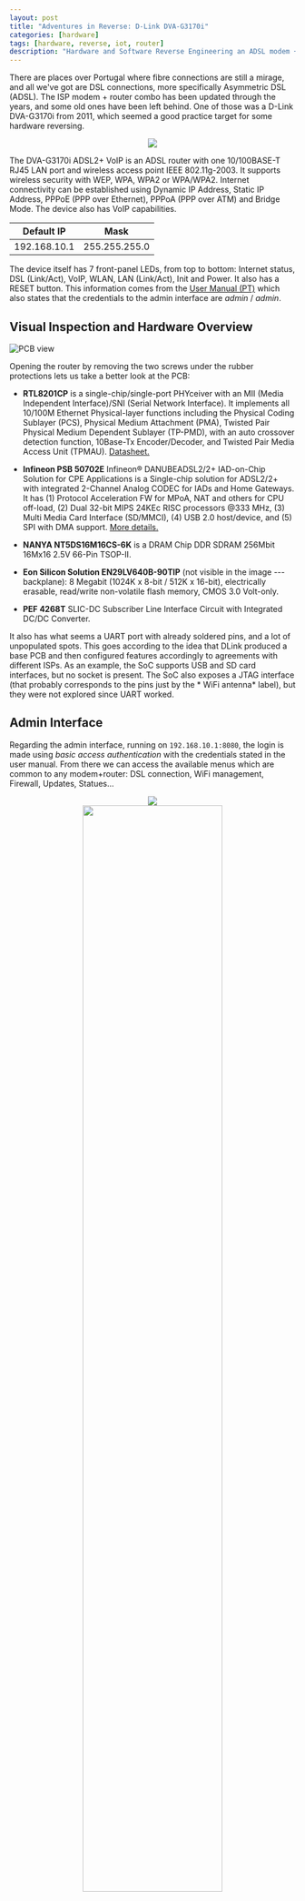 ```yaml
---
layout: post
title: "Adventures in Reverse: D-Link DVA-G3170i"
categories: [hardware]
tags: [hardware, reverse, iot, router]
description: "Hardware and Software Reverse Engineering an ADSL modem + router, the D-Link DVA-G3170i/PT (2011)"
---
```


There are places over Portugal where fibre connections are still a mirage, and all we've got are DSL connections, more specifically Asymmetric DSL (ADSL). The ISP modem + router combo has been updated through the years, and some old ones have been left behind. One of those was a D-Link DVA-G3170i from 2011, which seemed a good practice target for some hardware reversing.

<!--more-->

<center>
<img style="max-width: 50%;" src="/images/dlink21/connections.svg"/>
</center>

The DVA-G3170i ADSL2+ VoIP is an ADSL router with one 10/100BASE-T RJ45 LAN port and wireless access point IEEE 802.11g-2003. It supports wireless security with WEP, WPA, WPA2 or WPA/WPA2. Internet connectivity can be established using Dynamic IP Address, Static IP Address, PPPoE (PPP over Ethernet), PPPoA (PPP over ATM) and Bridge Mode. The device also has VoIP capabilities.

| Default IP   | Mask          |
|--------------|---------------|
| 192.168.10.1 | 255.255.255.0 |

The device itself has 7 front-panel LEDs, from top to bottom: Internet status, DSL (Link/Act), VoIP, WLAN, LAN (Link/Act), Init and Power. It also has a RESET button. This information comes from the [User Manual (PT)](http://imgs.sapo.pt/images/AJUDA2009/Manual_DVA-G3170i.pdf) which also states that the credentials to the admin interface are *admin* / *admin*.

## Visual Inspection and Hardware Overview

![PCB view](/images/dlink21/physical.jpeg)

Opening the router by removing the two screws under the rubber protections lets us take a better look at the PCB:

- **RTL8201CP** is a single-chip/single-port PHYceiver with an MII (Media Independent Interface)/SNI (Serial Network Interface). It implements all 10/100M Ethernet  Physical-layer functions including the Physical Coding Sublayer (PCS), Physical  Medium Attachment (PMA), Twisted Pair Physical Medium Dependent Sublayer (TP-PMD), with an auto crossover detection function, 10Base-Tx Encoder/Decoder, and Twisted Pair Media Access Unit (TPMAU). [Datasheet.](http://realtek.info/pdf/rtl8201cp.pdf)

- **Infineon PSB 50702E** Infineon® DANUBEADSL2/2+ IAD-on-Chip Solution for CPE Applications is a Single-chip solution for ADSL2/2+ with integrated 2-Channel Analog CODEC for IADs and Home Gateways. It has (1) Protocol Acceleration FW for MPoA, NAT and others for CPU off-load, (2) Dual 32-bit MIPS 24KEc RISC processors @333 MHz, (3) Multi Media Card Interface (SD/MMCI), (4) USB 2.0 host/device, and (5) SPI with DMA support. [More details.](https://www.infineon.com/dgdl/CPE_Brochure.pdf?fileId=db3a3043156fd5730115c6e3248c0fec)

- **NANYA NT5DS16M16CS-6K** is a DRAM Chip DDR SDRAM 256Mbit 16Mx16 2.5V 66-Pin TSOP-II. 

- **Eon Silicon Solution EN29LV640B-90TIP** (not visible in the image --- backplane): 8 Megabit (1024K x 8-bit / 512K x 16-bit), electrically erasable, read/write non-volatile flash memory, CMOS 3.0 Volt-only. 

- **PEF 4268T** SLIC-DC Subscriber Line Interface Circuit with Integrated DC/DC Converter.

It also has what seems a UART port with already soldered pins, and a lot of unpopulated spots. This goes according to the idea that DLink produced a base PCB and then configured features accordingly to agreements with different ISPs. As an example, the SoC supports USB and SD card interfaces, but no socket is present. The SoC also exposes a JTAG interface (that probably corresponds to the pins just by the * WiFi antenna* label), but they were not explored since UART worked.

## Admin Interface

Regarding the admin interface, running on `192.168.10.1:8080`, the login is made using *basic access authentication* with the credentials stated in the user manual. From there we can access the available menus which are common to any modem+router: DSL connection, WiFi management, Firewall, Updates, Statues...

<div class="row" style="text-align:center">
  <div class="column">
    <img src="/images/dlink21/interface.png">
  </div>
  <div class="column">
    <img style="width: 70%;" src="/images/dlink21/interface2.png">
  </div>
</div>

A quick look into the interface did not reveal any significant information. A minor detail is that the credentials for everything (WiFi, DSL, and so on) are rendered on the interface, so removing the input type *password* makes them visible. This would provide an attacker direct access to these credentials once they bypassed the *basic auth*.

## Getting Access

A quick `nmap shows that the router exposes several open ports:

```text
23/tcp    open  telnet         D-Link DVA-G3170i telnetd
80/tcp    open  http           ALPHA-WebServer 1.0
443/tcp   open  ssl/http       ALPHA-WebServer 1.0
7001/tcp  open  afs3-callback?
7002/tcp  open  afs3-prserver?
7004/tcp  open  afs3-kaserver?
50000/TCP open  upnp
``` 

We also have physical UART and JTAG ports that we can use. Since I wanted to explore UART more than `telnet`, my first approach was to understand the UART port (I know it would be wiser to start by telnet, but why not?). However, it requires to find the right GND/RX/TX pins combination first.

With a multimeter, it was easy to find out the GND pin with a connectivity test, and the VCC with a volt check, which showed that the board ran at 3.3V. However, finding the right RX / TX required some extra work. Connecting a cheap logic analyzer to the GND/RX/TX pins, and using the [Saleae Logic 2 Alpha *software*](https://www.saleae.com/downloads/), allowed to find the right combination. You may have to adjust the capture frequency in the Saleae software for the device's proper functioning.

<div class="row" style="text-align:center">
  <div class="column">
    <img src="/images/dlink21/uart1.jpg">
  </div>
  <div class="column">
    <img src="/images/dlink21/uart2.jpg">
  </div>
  <div class="column">
    <img src="/images/dlink21/uart3.jpg">
  </div>
</div>

![Logic analyzer view](/images/dlink21/logic.png)

The only missing thing was to find the right baud rate to connect to the UART port, which can be achieved by checking the transmission time of one bit, calculate the inverse and multiply by 1 000 000. The transmission time is approximately 8.688uS: (1/8.688)*1000000 = 115101, which is close to the common baudrate of 115200. 

Connecting the USB to UART (FT232 USB UART) to the exposed pins (do not forget, RX of the router to TX of the FT and TX of the router to the FT RX), connecting to the device using `screen`, and connecting the device to power, and we have a UBoot loading!

`$ screen /dev/ttyUSB1 115200`

```text
ROM VER: 1.0.3
CFG 01
Read
ROM VER: 1.0.3
CFG 01
Read EEPROM
 X

1.0.2 (Dec  1 2008 - 13:39:09)

DRAM:  32 MB
 relocate_code start
 relocate code finish.

Manf ID:0000007f
Vendor ID:000000cb
Flash:  8 MB
In:    serial
Out:   serial
Err:   serial
Net:   ethaddr=00:22:B0:F0:15:9B
DO GPIO2 PULL HIGH OK for USB POWER ON
danube SwitchDO GPIO30 SW_RESET OK

Type "run flash_flash" to start Linux kernel

Hit any key to stop autoboot:  3 ... 2 ... 1 ... 0 
## Booting image at b0080000 ...
   Image Name:   MIPS Linux-2.4.31
   Created:      2009-10-01   9:55:04 UTC
   Image Type:   MIPS Linux Kernel Image (lzma compressed)
   Data Size:    4902944 Bytes =  4.7 MB
   Load Address: 80002000
   Entry Point:  801ec040
   Verifying Checksum ... OK
   Uncompressing Kernel Image ... OK

Starting kernel ...

Reserving memory for CP1 @0xa1f00000
memsize=32l
flash_start=0xb0000000
flash_size=8388608l
```

We have some new information as a result of this capture: 
- 32 MB of DRAM (which checks with the NANYA NT5DS16M16CS-6K chip description)
- 8 MB of flash (which also matches the EN29LV640B-90TIP specification)
- The processor is MIPS and runs Linux (`Image Name:   MIPS Linux-2.4.31`)
- The image is `lzma compressed`, [relevant man page](https://linux.die.net/man/1/lzma).
- The flash size is `8388608l` and starts at address `0xb0000000`.

By interrupting the boot by pressing any key (`Hit any key to stop autoboot:  3 ... 2 ... 1 ... 0`) we enter U-boot. The U-boot is the device bootloader, understands the device's memory map, starts the main firmware execution and carries other low-level tasks. For more about the common commands and features [RTFM](https://www.denx.de/wiki/view/DULG/UBootCommandLineInterface).

Two main tasks can be done using the U-boot CLI for reverse engineering purposes: (1) understanding the memory map and, potentially, exfil the firmware and (2) bypass the authentication protection of the Linux image with the `init=/bin/sh` trick. [@cybergibbons](https://twitter.com/cybergibbons) has two very good videos on that: [Rooting via Uboot](https://www.youtube.com/watch?v=fvYpDx9nI78) and [Firmware Recovery](https://www.youtube.com/watch?v=v6ihoqTNuKg).

Although neither of those tasks was carried we can see some interesting U-boot applets present (only a few selected ones are shown):

```text
DANUBE # help
bdinfo  - print Board Infostructure
ping    - Send ICMP ECHO_REQUEST to network host
printenv- print environment variables
setenv  - set environment variables
tftpboot- boot image via network using TFTP protocol
```
And some extra information can be collected using `bdinfo`:

```text
DANUBE # bdinfo
boot_params = 0x81F7BFB0
memstart    = 0x80000000
memsize     = 0x02000000
flashstart  = 0xB0000000
flashsize   = 0x00800000
flashoffset = 0x00000000
ethaddr     = 00:22:B0:F0:15:9B
ip_addr     = 5.26.62.222
baudrate    = 115200 bps
```
And also from the environment variables using `printenv` (only a few selected entries are shown):

```text
DANUBE # printenv
bootcmd=run flash_flash
f_firmware_size=0x00027000
f_firmware_addr=0xb0040000
ipaddr=5.26.62.222
serverip=5.26.62.23
```
We could carry tasks such as boot a firmware over TFTP or change the bootcmd to anything we needed. However, as it will be shown, this was not required since the device has default credentials to **root**.

## I'm Root

Letting the device boot completely while connected over UART we can click any key for the Login prompt to appear. Using the default credentials of most DLink routers, *admin* / *admin*, we can log in as **root**. 

```bash
BusyBox v1.00 (2009.10.01-09:47+0000) Built-in shell (msh)
Enter 'help' for a list of built-in commands.
```

BusyBox provides a set of Linux applets to interact with embedded Linux devices. Dumping some info using the available applets (shortened):

```bash
DVA-G3170i/PT # uname -a
Linux (none) 2.4.31-Danube-3.3.0-G0432V33_BSP #1 Sat Jan 10 09:47:00 CET 2009 mips

DVA-G3170i/PT # cat /proc/cpuinfo
system type : DANUBE
processor : 0
CPU model : unknown V4.1
BogoMIPS : 222.00


DVA-G3170i/PT # cat /proc/meminfo
total: used: free: shared: buffers: cached:
Mem: 27942912 26931200 1011712 0 2961408 8605696

DVA-G3170i/PT # ls
www       tmp       proc      htdocs    etc
var       sbin      mnt       home      dev
usr       root      lib       firmware  bin
```

## Exfil Files

One strategy used was to log all the interactions using `screen` to a file and then recover the files manually:
`$ screen -L /dev/ttyUSB0 -L` creates a `screenlog.0` automatically with a record of all interaction.

Another strategy would be to extract the firmware from the SPI flash chip with a similar process as the one carried in a [previous blog post](/hardware/msi/bios/2020/05/10/back-from-the-dead.html).

The available `telnet` service was used for quickest access: `$ telnet 192.168.10.1` with the same credentials as the Web Admin GUI: *admin* / *admin*.

With this, and using one of the applets available in the BusyBox, the `tftp` client, it was possible to retrieve/send files from/to a remote host. This allows to quickly transfer files from the device, easing the process of inspecting them. For creating an instant and temporary TFTP server, the [`py3tftp`](https://github.com/sirMackk/py3tftp) was used (after trying several other options without success). As an example, to extract the `firmware.bin` which can be found in the `/firmware` folder one can do:
1. In the local machine: `$ py3tftp --host 0.0.0.0 -p 2121 -v` 
2. In the router: `DVA-G3170i/PT # tftp -p -l /firmware/firmware.bin 192.168.10.x 2121`

## What happens at boot?

To better understand what happens when the device boots more cleanly, a factory reset was made by clicking the RESET button. The `HOUSEKEEPER` process detects that the button is pressed for 5 seconds and then reboots the device.

```text
00:06:08 HOUSEKEEPER: factory reset button pressed for 1 secs
...
00:06:12 HOUSEKEEPER: factory reset button pressed for 5 secs
00:06:14 HOUSEKEEPER: trigger FACTORY RESET...
```
Most of the called scripts are either stopping or resetting services. After that, some extra scripts are called to do what seems to be the device's bootstrapping. After that, the device reboots itself and does a standard boot procedure (as shown before).

```text
[/usr/sbin/submit] FRESET ...
[/etc/scripts/misc/freset.sh] ...
[/etc/templates/wan.sh] [stop] [] ...
[/etc/templates/igmpproxy.sh] stop ...
[/etc/scripts/misc/profile.sh] reset ...
[/etc/scripts/misc/profile_action.sh] reset ...
[/etc/scripts/misc/defnodes.sh] ...
[/etc/defnodes/S10syncnodes.sh] ...
[/etc/defnodes/S11setext.sh] ...
PHP [/etc/defnodes/S12setnodes.php] ...
[/etc/defnodes/S13setext.sh] ...
PHP [/etc/defnodes/S14setnodes.php] ...
PHP [/etc/defnodes/S16features.php] ...
PHP [/etc/defnodes/S20setnodes.php] ...
PHP [/etc/defnodes/S40brand.php] ...
PHP [/etc/defnodes/S50showdect.php] ...
[/etc/scripts/misc/defnodes.sh] Done !!
[/etc/scripts/misc/profile.sh] put ...
[/etc/scripts/misc/profile_action.sh] put ...
[/etc/scripts/misc/freset.sh] reset config done !

The system is going down NOW !!

```
The scripts are located in the `/etc` folder in different folders, with some being `sh's and others ` PHP's. This is useful since now we known where to look to understand specific parts of the behaviour of the router, including how it generates the WiFi passkey or how it sets the transmit power of the WiFi (which implies that it stores information about the country of operation). 

## Wireless and WPA Key Generation

Since this is a pretty old router, the WPA key generation algorithm is well-known and part of the [Router Keygen](http://routerkeygen.github.io) application. Implementation is open-source and available [here](https://github.com/routerkeygen/routerkeygenAndroid/blob/master/android/routerKeygen/src/main/java/org/exobel/routerkeygen/algorithms/DlinkKeygen.java). First off, the WiFi SSID and passkey should be stored somewhere in the device. After some search in the boot log file, the following lines caught my attention:

```text
Start ALL WLAN ...
[/etc/templates/wlan.sh] start 1 ...
[/var/run/wlan_if_start1.sh] ...
Start setup WLAN interface ath0 ...
```

Looking into the `/etc/templates/wlan.sh` script we can observe several curious things: 
```sh
TEMPLATES="/etc/templates/wifi"
WLAN=`rgdb -i -g /runtime/lan/wlan/enable`
OPERATE_MODE=`rgdb -i -g /wireless/ap_mode`
#...
case "$1" in
1|start|restart)
#...
        if [ "$OPERATE_MODE" = "0" -o "$OPERATE_MODE" = "" ]; then 
                rgdb -A $TEMPLATES/wlan_if_run.php -V generate_start=1 -V wlanid=$2 > /var/run/wlan_if_start$2.sh
                rgdb -A $TEMPLATES/wlan_if_run.php -V generate_start=0 -V wlanid=$2 > /var/run/wlan_if_stop$2.sh
#...
```
First, there is a utility called `rgdb` that allows one to retrieve configuration values, e.g. the `OPERATE_MODE`. `rgdb` is an alias for the `rgbin` binary, and from [here](https://forum.kitz.co.uk/index.php?topic=10635.90):" `/usr/sbin/bin` appears to be the userspace utility for reading and writing the "NVRAM" area of flash. In the NVRAM area is that gzip'ed XML MIB file which contains the configuration parameters to disable LAN access and lock the device."

### `hostapd` file

Looking into the PHP script `wlan_if_run.php` which is located in the folder `/etc/templates/WiFi`, we can see that it checks for any changes in the system configuration (I supposed that these changes correspond to the ones made using the Web Admin GUI) and updates the system files accordingly, including the `hostapd` config file: 
`$hostapd_conf = "/var/run/hostapd".$wlanid.".conf";`. Looking for the config file in the `/var/run/` we can find it:

```text
#/var/run/hostapd1.conf

interface=ath0
bridge=br0
ssid=DLink-F0159B
wpa=1
driver=madwifi
ieee8021x=0
eapol_key_index_workaround=0
logger_syslog=0
logger_syslog_level=0
logger_stdout=0
logger_stdout_level=0
debug=0
wpa_group_rekey=3600
wpa_pairwise=TKIP
wpa_key_mgmt=WPA-PSK
wpa_passphrase=8XYXNqrqX85XX5rN8q8Y
```

Here we can see the SSID of the network, in this case, `DLink-F0159B` and the generated password (remember that we did a RESET): `8XYXNqrqX85XX5rN8q8Y`.
- The generation of **SSID** was evident: the MAC address of the device is `00:22:B0:F0:15:9B` and the SSID is `DLink-` plus the last 3 pairs of hex digits without the separator: `F0159B`. 
- The generation of the **password** was a little more *fun* to discover. While this could be configured manually in the device's firmware, this would imply extra costs for the manufacturer (each device would have to persist a unique token); thus, it is not common. More common is that the *script* that generates the passwords is stored on the device and *when the device is booted for the first time (or RESETed)* it uses some `logic` to define a unique password. This password can either be always the same for a specific device or not depending on the *seed* used, but, once again, the first is more common.

Further looking into the boot logs and the WLAN related scripts something pop-out with the word keygen in it (file `/etc/defnodes/S13setext.sh`): 

```sh
#!/bin/sh
echo [$0] ... > /dev/console
LANMAC=`rgdb -i -g /runtime/layout/lanmac`
WLANMAC=`rgdb -i -g /runtime/layout/wlanmac`
DSL_WANIF_MAX=`rgdb -i -g /runtime/layout/dsl_wanif_max`
WLANIF_MAX=`rgdb -i -g /runtime/layout/wlanif_max`
bootcodeversion=`rgdb -i -g /runtime/sys/info/bootcodeversion`

#ADSL WANMAC
i=1
while [ "$i" -ge 1 -a "$i" -le "$DSL_WANIF_MAX" ]; do
        xmldbc -x /runtime/wanmac/wanmac$i "get:alpha_macaddr $LANMAC 0 $i"
        i=`expr $i + 1`
done

#WLAN MAC
i=1
j=0
while [ "$i" -ge 0 -a "$i" -le "$WLANIF_MAX" ]; do
    xmldbc -x /runtime/wlanmac/wlanmac$i "get:alpha_macaddr $WLANMAC 1 $j"
    i=`expr $i + 1`
        j=`expr $j + 1`
done

#bootcodeversion
bootcodeversion=`echo $bootcodeversion | tr -d  \"`
rgdb -i -s /runtime/sys/info/bootcodeversion "$bootcodeversion"

#wpa-psk keygen
xmldbc -x /runtime/wpakey "get:wpakeygen $LANMAC"
```

A new curious binary appears, the `xmldbc`, which is located in `/usr/sbin/xmldbc`. From [here](): "the `xmldbc` tool has all the commands needed to set the elements (nodes) in the XML MIB", MIB standing for management information base, which is a database used for managing the entities in a communication network. It can also run commands and set variables in the MIB with the result. So this appears to be where the `wpa-psk` is generated and, then, stored. The command executed is `wpakeygen $LANMAC` where the `$LANMAC` is equal to the `$WLANMAC` one.

### Reversing the `wpakeygen`

Looking for the `wpakeygen` binary, we can find it in the same folder: `/usr/sbin/wpakeygen`. Transfering the binary to my machine using the configured TFTP allows one to debug it and understand what it does to generate the key. Firing up Ghidra with it we can confirm that it is indeed a MIPS binary: 
```text
ELF 32-bit MSB executable
    MIPS
    MIPS32 version 1 (SYSV)
    dynamically linked
    interpreter /lib/ld-uClibc.so.0
    stripped
```

Looking for the main function in the function tree we can find the `wpakeygen_main` which seems a rather good candidate, so lets look at the p-code:

<center>
<img style="max-width: 65%;" src="/images/dlink21/ghidra-pcode.png"/>
</center>


The first part of the code, which is not shown, defines the variables and reads the `MAC` as the argument. Then the function `Alpha_MACString_Remove_Separator` is called, and, by its name, we can conclude that it removes the MAC address separator between the pairs of hex digits. In the following lines, this function's return is stored (including repetitions), in a mostly-random way, in a *string* with 20 chars of size.

Lastly, an iteration over those 20 chars is carried, and in the last lines of the loop, a resulting `index` value is used to get something (a char) from a memory position. Searching for that position in the memory, we find the scalar `XrqaHNpdSYw86215U`. So the password is made of chars taken from random positions of that scalar string (of 17 chars), giving a final password of 20 chars, which meaning that bruteforcing would result in 17^20 possibilities, which equals: `4 064 231 406 647 572 522 401 601`. So, bruteforcing would take some time...

So, let us reverse the remaining p-code:

- `uVar1 = (int)local_60[i] - 0x30;` : Takes the char at pos `i` and subtracts `0x30`;
- The following `if` does a lot of things, breaking it into parts by the `&&`:
    - `(9 < (uVar1 & 0xff)` verifies that `uVar1 & 0xff` is greater than `9`;
    - `(iVar2 = (int)*(char *)(local_60[i] * 2 + __ctype_toupper + 1), uVar1 = iVar2 - 0x37, 5 < ())` also does lots of stuff using the `comma operator`. In a condition, the comma operator runs all the instructions but only evaluates the value of the rightmost one, which is `iVar2 - 0x41U & 0xff > 5`. The remaning ones:
        - `iVar2 = (int)*(char *)(local_60[i] * 2 + __ctype_toupper + 1)` converts the `local_60[i]` to uppercase;
        - `uVar1 = iVar2 - 0x37` just updates the value of `uVar1` by subtracting `0x37` to `iVar2`.

At last, the resulting `wpa-psk` is printed with `printf`.

Converting all of this logic to Python gives something similar to the following:

{% highlight python linenos %}
magic_key = "XrqaHNpdSYw86215U"
mac = list("0022B0F0159B".replace(':', ''))
str1 = [""]*20

str1[1] = mac[0]
str1[7] = mac[3]
str1[8] = mac[7];
str1[19] = mac[10];
str1[2] = mac[10];
str1[11] = mac[5];
str1[12] = mac[1];
str1[13] = mac[6];
str1[14] = mac[8];
str1[15] = mac[9];
str1[16] = mac[11];
str1[17] = mac[2];
str1[18] = mac[4];
str1[0] = mac[11];
str1[3] = mac[1];
str1[4] = mac[9];
str1[5] = mac[2];
str1[6] = mac[8];
str1[9] = mac[4];
str1[10] = mac[6];

i=0
result=[""]*20
index = ""
tempvar1 = 0
tempvar2 = 0
while(True):
    t = ord(str1[i]);

    tempvar1 = t - 0x30
    
    if (tempvar1 & 0xff) > 9:
        tempvar2 = ord(str1[i].upper())
        tempvar1 = tempvar2 - 0x37
        if (tempvar2 - 0x41 & 0xff) > 5:
            print("error")
            break

    result[i] = magic_key[tempvar1]
    i=i+1
    if i >= 20:
        print("".join(result))
        break
{% endhighlight %}

## Exploring the `xmldbc` and `rgbd` binaries

Both the `xmldbc` and `rgbd` are used to interact with stored values in the system. These binaries have been used in the DLink routers for years, and one funny trick with `xmldbc` is that the binary can be used to dump all the persistent configurations of the router:

```text
DVA-G3170i/PT # xmldbc -d /tmp/dump.xml
DVA-G3170i/PT # cat /tmp/dump.xml

<dlink_dvag3170i_pt_A1LWFg_8f32r_1S>
;remaining 2659 lines
</dlink_dvag3170i_pt_A1LWFg_8f32r_1S>

DVA-G3170i/PT # tftp -p -l /tmp/dump.xml 192.168.x.x 2121
``` 

And we now have all the router configs which include:

- the username and password of the DSL line if configured (defaults shown):

```xml
<user>as0000000@sapo</user>
<password>master_ph!</password>
```

- all of the valid user credentials for accessing the router (defaults shown):

```xml
<user id="1">
    <name>admin</name>
    <password>admin</password>
    <group>0</group>
</user>
<user id="2">
    <name>user</name>
    <password>user</password>
    <group>1</group>
</user>
```

- the crendentials and endpoint of the ISP-configured TR-069[^1] ACS server (Auto Configuration Server (ACS) enables Telcos and ISPs to manage their devices remotely):

```xml
<managementserver>
    <username>██████████████</username>
    <password>██████████████</password>
    <url>http://███████████.███.sapo.pt:█████/cwmpWeb/CPEMgt</url>
</managementserver>
```

We can now use the same utility to change some configuration values, e.g.:

- Remove the PPPoE ISP block: `xmldbc -i -s /runtime/web/pppoelock 0`
- Remove the VoIP lock:  `xmldbc -i -s /runtime/web/voiplock 0`
- Show the TR-069 menu on the Web Admin GUI: `xmldbc -i -s /runtime/web/tr069hide 0`
- Change the Firmware Description: `xmldbc -i -s /runtime/sys/info/firmwareVersion AmazingFirmware`

All of this modifications can also be carried using the Web Admin GUI, e.g.: [192.168.10.1/auth.xgi?set/runtime/web/tr069hide=0]().

<center>
<img style="max-width: 50%;" src="/images/dlink21/hacked.png"/>
</center>

## Wrap Up

While this is by now a mostly-unused router, an advanced search using the [WiGLE](https://wigle.net/) shows that 138 unique APs are broadcasting an SSID with a similar format (`DLink-______`) and that share the same first three pairs of hex digits of the MAC address (manufacturer code), `00:22:B0`, in Portugal last seen of Jan of 2019. Given the history of people not changing default passwords, this can still be a problem today.

Query (must have an account on WiGLE): [https://wigle.net/search?lastupdt=20190101000000&netid=00%3A22%3AB0&ssidlike=DLink-\_\_\_\_\_\_&country=PT#fullSearch](https://wigle.net/search?lastupdt=20190101000000&netid=00%3A22%3AB0&ssidlike=DLink-______&country=PT#fullSearch)

Another *fun* binary to do reverse would be the `led_gpio_ctl` which seems to be controlling the status LEDs. Maybe adventures for another time.

This post would not be possible without the help and contributions of [@Pedro_SEC_R](https://twitter.com/Pedro_SEC_R), [@0xz3z4d45](https://twitter.com/0xz3z4d45) and [@mluis](https://twitter.com/mluis). Kudos!

[^1]: [TR-069](https://en.wikipedia.org/wiki/TR-069) "is a technical specification of the Broadband Forum that defines an application layer protocol for remote management of customer-premises equipment (CPE) connected to an Internet Protocol (IP) network."